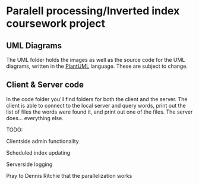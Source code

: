 # Paralell processing/Inverted index coursework project

## UML Diagrams

The UML folder holds the images as well as the source code for the UML diagrams, written in the [PlantUML](https://plantuml.com/) language.
These are subject to change.

## Client & Server code

In the code folder you'll find folders for both the client and the server.
The client is able to connect to the local server and query words, print out the list of files the words were found it, and print out one of the files.
The server does... everything else.

TODO:

Clientside admin functionality

Scheduled index updating

Serverside logging

Pray to Dennis Ritchie that the parallelization works